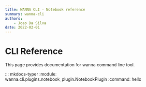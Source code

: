 ```yaml
---
title: WANNA CLI - Notebook reference
summary: wanna-cli
authors:
    - Joao Da Silva
date: 2022-02-01
---
```



# CLI Reference

This page provides documentation for wanna command line tool.

::: mkdocs-typer
    :module: wanna.cli.plugins.notebook_plugin.NotebookPlugin
    :command: hello